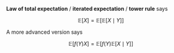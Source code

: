 **Law of total expectation** / **iterated expectation** / **tower rule** says


$$
\mathbb{E}[X] = \mathbb{E}\big[\mathbb{E}[X \mid Y]\big]
$$

A more advanced version says

$$
\mathbb{E}[f(Y)X] = \mathbb{E}\big[f(Y) \mathbb{E}[X \mid Y]\big]
$$

